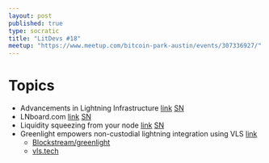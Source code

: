 ```yaml
---
layout: post
published: true
type: socratic
title: "LitDevs #18"
meetup: "https://www.meetup.com/bitcoin-park-austin/events/307336927/"
---
```


# Topics

- Advancements in Lightning Infrastructure [link](https://opensats.org/blog/advancements-in-lightning-infrastructure) [SN](https://stacker.news/items/946122)
- LNboard.com [link](https://lnboard.com/) [SN](https://stacker.news/items/931926)
- Liquidity squeezing from your node [link](https://fuckedbitcoin.com/2025/04/01/liquidity-squeezing-from-your-node/) [SN](https://stacker.news/items/935500)
- Greenlight empowers non-custodial lightning integration using VLS [link](https://vls.tech/posts/greenlight-case-study/)
  - [Blockstream/greenlight](https://github.com/blockstream/greenlight)
  - [vls.tech](https://vls.tech/docs/v0.13/Overview/intro/)


